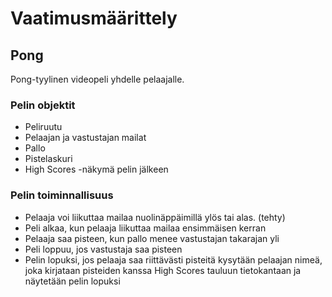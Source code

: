 # Vaatimusmäärittely

## Pong

Pong-tyylinen videopeli yhdelle pelaajalle.

### Pelin objektit

* Peliruutu
* Pelaajan ja vastustajan mailat
* Pallo
* Pistelaskuri
* High Scores -näkymä pelin jälkeen

### Pelin toiminnallisuus

* Pelaaja voi liikuttaa mailaa nuolinäppäimillä ylös tai alas. (tehty)
* Peli alkaa, kun pelaaja liikuttaa mailaa ensimmäisen kerran
* Pelaaja saa pisteen, kun pallo menee vastustajan takarajan yli
* Peli loppuu, jos vastustaja saa pisteen
* Pelin lopuksi, jos pelaaja saa riittävästi pisteitä kysytään pelaajan nimeä, joka kirjataan pisteiden kanssa High Scores tauluun tietokantaan ja näytetään pelin lopuksi
